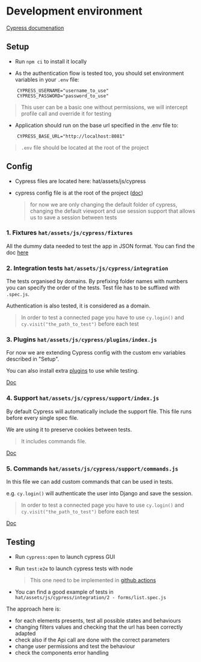 Development environment
=======================

[Cypress documenation](https://docs.cypress.io/guides/overview/why-cypress)

Setup
-----

- Run `npm ci` to install it locally

- As the authentication flow is tested too, you should set environment variables in your `.env` file:
``` {.sourceCode .env}
    CYPRESS_USERNAME="username_to_use"
    CYPRESS_PASSWORD="password_to_use"
```
> This user can be a basic one without permissions, we will intercept profile call and override it for testing

- Application should run on the base url specified in the .env file to:
``` {.sourceCode .env}
    CYPRESS_BASE_URL="http://localhost:8081"
```

> `.env` file should be located at the root of the project

Config
-----

- Cypress files are located here: hat/assets/js/cypress
- cypress config file is at the root of the project ([doc](https://docs.cypress.io/guides/references/configuration#cypress-json))
  
    > for now we are only changing the default folder of cypress, changing the default viewport and use session support that allows us to save a session between tests

### 1. Fixtures  `hat/assets/js/cypress/fixtures`
All the dummy data needed to test the app in JSON format.
You can find the doc [here](https://docs.cypress.io/guides/guides/network-requests#Fixtures)


### 2. Integration tests  `hat/assets/js/cypress/integration`
The tests organised by domains.
By prefixing folder names with numbers you can specify the order of the tests.
Test file has to be suffixed with `.spec.js`.

Authentication is also tested, it is considered as a domain.
> In order to test a connected page you have to use `cy.login()` and `cy.visit("the_path_to_test")` before each test

### 3. Plugins `hat/assets/js/cypress/plugins/index.js`

For now we are extending Cypress config with the custom env variables described in "Setup".

You can also install extra [plugins](https://docs.cypress.io/plugins/directory) to use while testing.

[Doc](https://docs.cypress.io/guides/tooling/plugins-guide)

### 4. Support  `hat/assets/js/cypress/support/index.js`
By default Cypress will automatically include the support file.
This file runs before every single spec file.

We are using it to preserve cookies between tests.

> It includes commands file.

[Doc](https://docs.cypress.io/guides/core-concepts/writing-and-organizing-tests#Support-file)


### 5. Commands  `hat/assets/js/cypress/support/commands.js`

In this file we can add custom commands that can be used in tests.

e.g. `cy.login()` will authenticate the user into Django and save the session.
> In order to test a connected page you have to use `cy.login()` and `cy.visit("the_path_to_test")` before each test

[Doc](https://docs.cypress.io/api/cypress-api/custom-commands)



Testing
-------

- Run `cypress:open` to launch cypress GUI
- Run `test:e2e` to launch cypress tests with node
    > This one need to be implemented in [github actions](https://docs.cypress.io/guides/continuous-integration/github-actions)

- You can find a good example of tests in `hat/assets/js/cypress/integration/2 - forms/list.spec.js`


The approach here is:
- for each elements presents, test all possible states and behaviours
- changing filters values and checking that the url has been correctly adapted
- check also if the Api call are done with the correct parameters
- change user permissions and test the behaviour
- check the components error handling
